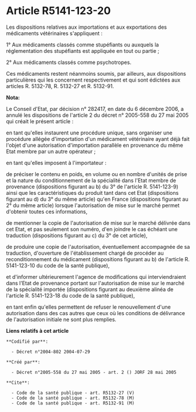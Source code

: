 # Article R5141-123-20

Les dispositions relatives aux importations et aux exportations des médicaments vétérinaires s'appliquent :

1° Aux médicaments classés comme stupéfiants ou auxquels la réglementation des stupéfiants est appliquée en tout ou partie ;

2° Aux médicaments classés comme psychotropes.

Ces médicaments restent néanmoins soumis, par ailleurs, aux dispositions particulières qui les concernent respectivement et
qui sont édictées aux articles R. 5132-78, R. 5132-27 et R. 5132-91.

**Nota:**

Le Conseil d'Etat, par décision n° 282417, en date du 6 décembre 2006, a annulé les dispositions de l'article 2 du décret n°
2005-558 du 27 mai 2005 qui créait le présent article :

en tant qu'elles instaurent une procédure unique, sans organiser une procédure allégée d'importation d'un médicament
vétérinaire ayant déjà fait l'objet d'une autorisation d'importation parallèle en provenance du même Etat membre par un autre
opérateur ; 

en tant qu'elles imposent à l'importateur : 

de préciser le contenu en poids, en volume ou en nombre d'unités de prise et la nature du conditionnement de la spécialité
dans l'Etat membre de provenance (dispositions figurant au b) du 3° de l'article R. 5141-123-9) ainsi que les
caractéristiques du produit tant dans cet Etat (dispositions figurant au d) du 3° du même article) qu'en France (dispositions
figurant au 2° du même article) lorsque l'autorisation de mise sur le marché permet d'obtenir toutes ces informations, 

de mentionner la copie de l'autorisation de mise sur le marché délivrée dans cet Etat, et pas seulement son numéro, d'en
joindre le cas échéant une traduction (dispositions figurant au c) du 3° de cet article), 

de produire une copie de l'autorisation, éventuellement accompagnée de sa traduction, d'ouverture de l'établissement chargé
de procéder au reconditionnement du médicament (dispositions figurant au b) de l'article R. 5141-123-10 du code de la santé
publique), 

et d'informer ultérieurement l'agence de modifications qui interviendraient dans l'Etat de provenance portant sur
l'autorisation de mise sur le marché de la spécialité importée (dispositions figurant au deuxième alinéa de l'article R.
5141-123-18 du code de la santé publique), 

en tant enfin qu'elles permettent de refuser le renouvellement d'une autorisation dans des cas autres que ceux où les
conditions de délivrance de l'autorisation initiale ne sont plus remplies.

**Liens relatifs à cet article**

	**Codifié par**:

	  - Décret n°2004-802 2004-07-29

	**Créé par**:

	  - Décret n°2005-558 du 27 mai 2005 - art. 2 () JORF 28 mai 2005

	**Cite**:

	  - Code de la santé publique - art. R5132-27 (V)
	  - Code de la santé publique - art. R5132-78 (M)
	  - Code de la santé publique - art. R5132-91 (M)
